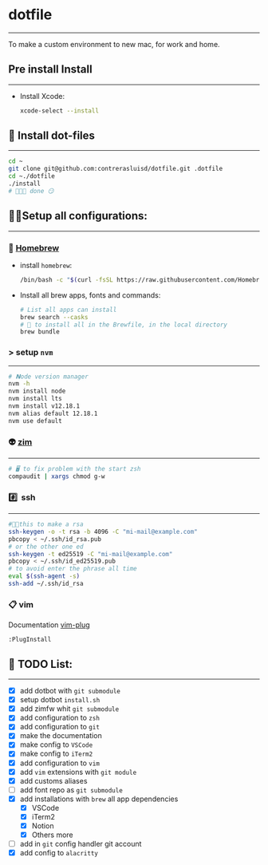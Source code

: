 # dotfile

---

To make a custom environment to new mac, for work and home.

## **Pre install Install**

---

- Install Xcode:

    ```bash
    xcode-select --install
    ```

## **🎉 Install dot-files**

---

```bash
cd ~
git clone git@github.com:contrerasluisd/dotfile.git .dotfile
cd ~./dotfile
./install
# 🎉🎉🎉 done 😏
```

## 👨‍💻Setup all configurations:

---

### 🍺 **[Homebrew](https://brew.sh/)**

- install `homebrew`:

    ```bash
    /bin/bash -c "$(curl -fsSL https://raw.githubusercontent.com/Homebrew/install/master/install.sh)"
    ```

- Install all brew apps, fonts and commands:

    ```bash
    # List all apps can install
    brew search --casks
    # 🍺 to install all in the Brewfile, in the local directory
    brew bundle
    ```

### > **setup `nvm`**

---

```bash
# 𝗡ode version manager
nvm -h
nvm install node
nvm install lts
nvm install v12.18.1
nvm alias default 12.18.1
nvm use default
```

### 👽 **[zim](https://github.com/zimfw/zimfw)**

---

```bash
# 🖥 to fix problem with the start zsh
compaudit | xargs chmod g-w
```

### #️⃣  **ssh**

---

```bash
#👨‍💻this to make a rsa
ssh-keygen -o -t rsa -b 4096 -C "mi-mail@example.com"
pbcopy < ~/.ssh/id_rsa.pub
# or the other one ed
ssh-keygen -t ed25519 -C "mi-mail@example.com"
pbcopy < ~/.ssh/id_ed25519.pub
# to avoid enter the phrase all time
eval $(ssh-agent -s)
ssh-add ~/.ssh/id_rsa
```

### 📋 **vim**

Documentation [vim-plug](https://github.com/junegunn/vim-plug#pluginstall-and-plugupdate)

```vim
:PlugInstall
```


## 📝 TODO List:

---

- [x]  add dotbot with `git submodule`
- [x]  setup dotbot `install.sh`
- [x]  add zimfw whit `git submodule`
- [x]  add configuration to `zsh`
- [x]  add configuration to `git`
- [x]  make the documentation
- [x]  make config to `VSCode`
- [x]  make config to `iTerm2`
- [x]  add configuration to `vim`
- [x]  add `vim` extensions with `git module`
- [x]  add customs aliases
- [ ]  add font repo as `git submodule`
- [x]  add installations with `brew` all app dependencies
    - [x]  VSCode
    - [x]  iTerm2
    - [x]  Notion
    - [x]  Others more
- [ ]  add in `git` config handler git account
- [x]  add config to `alacritty`
